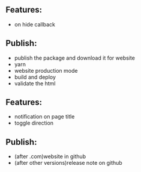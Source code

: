 ## Features:
- on hide callback

## Publish:
- publish the package and download it for website
- yarn
- website production mode
- build and deploy
- validate the html






## Features:
- notification on page title
- toggle direction

## Publish:
- (after .com)website in github
- (after other versions)release note on github